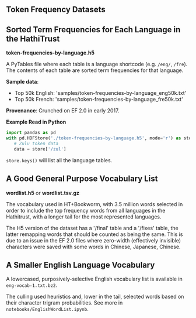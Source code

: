 Token Frequency Datasets
--------------------------

## Sorted Term Frequencies for Each Language in the HathiTrust
**token-frequencies-by-language.h5**

A PyTables file where each table is a language shortcode (e.g. `/eng/`, `/fre`). The contents of each table are sorted term frequencies for that language.

**Sample data**:
 - Top 50k English: 'samples/token-frequencies-by-language_eng50k.txt'
 - Top 50k French: 'samples/token-frequencies-by-language_fre50k.txt'

**Provenance**: Crunched on EF 2.0 in early 2017.

**Example Read in Python**

```python
import pandas as pd
with pd.HDFStore('./token-frequencies-by-language.h5', mode='r') as store:
   # Zulu token data
   data = store['/zul']
```

`store.keys()` will list all the language tables.


## A Good General Purpose Vocabulary List
**wordlist.h5** or **wordlist.tsv.gz**

The vocabulary used in HT+Bookworm, with 3.5 million words selected in order to include the top frequency words from all languages in the Hathitrust, with a longer tail for the most represented languages.

The H5 version of the dataset has a '/final' table and a '/fixes' table, the latter remapping words that should be counted as being the same. This is due to an issue in the EF 2.0 files where zero-width (effectively invisible) characters were saved with some words in Chinese, Japanese, Chinese.


## A Smaller English Language Vocabulary

A lowercased, purposively-selective English vocabulary list is available in `eng-vocab-1.txt.bz2`.

The culling used heuristics and, lower in the tail, selected words based on their character trigram probabilities. See more in `notebooks/EnglishWordList.ipynb`.
